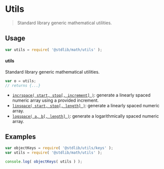 <!--

@license Apache-2.0

Copyright (c) 2018 The Stdlib Authors.

Licensed under the Apache License, Version 2.0 (the "License");
you may not use this file except in compliance with the License.
You may obtain a copy of the License at

   http://www.apache.org/licenses/LICENSE-2.0

Unless required by applicable law or agreed to in writing, software
distributed under the License is distributed on an "AS IS" BASIS,
WITHOUT WARRANTIES OR CONDITIONS OF ANY KIND, either express or implied.
See the License for the specific language governing permissions and
limitations under the License.

-->

# Utils

> Standard library generic mathematical utilities.

<section class="usage">

## Usage

```javascript
var utils = require( '@stdlib/math/utils' );
```

#### utils

Standard library generic mathematical utilities.

```javascript
var o = utils;
// returns {...}
```

<!-- <toc pattern="*"> -->

<div class="namespace-toc">

-   <span class="signature">[`incrspace( start, stop[, increment] )`][@stdlib/math/utils/incrspace]</span><span class="delimiter">: </span><span class="description">generate a linearly spaced numeric array using a provided increment.</span>
-   <span class="signature">[`linspace( start, stop[, length] )`][@stdlib/math/utils/linspace]</span><span class="delimiter">: </span><span class="description">generate a linearly spaced numeric array.</span>
-   <span class="signature">[`logspace( a, b[, length] )`][@stdlib/math/utils/logspace]</span><span class="delimiter">: </span><span class="description">generate a logarithmically spaced numeric array.</span>

</div>

<!-- </toc> -->

</section>

<!-- /.usage -->

<section class="examples">

## Examples

<!-- TODO: better examples -->

<!-- eslint no-undef: "error" -->

```javascript
var objectKeys = require( '@stdlib/utils/keys' );
var utils = require( '@stdlib/math/utils' );

console.log( objectKeys( utils ) );
```

</section>

<!-- /.examples -->

<section class="links">

<!-- <toc-links> -->

[@stdlib/math/utils/incrspace]: https://github.com/stdlib-js/stdlib/tree/develop/lib/node_modules/%40stdlib/math/utils/incrspace

[@stdlib/math/utils/linspace]: https://github.com/stdlib-js/stdlib/tree/develop/lib/node_modules/%40stdlib/math/utils/linspace

[@stdlib/math/utils/logspace]: https://github.com/stdlib-js/stdlib/tree/develop/lib/node_modules/%40stdlib/math/utils/logspace

<!-- </toc-links> -->

</section>

<!-- /.links -->
